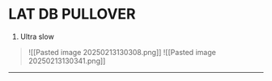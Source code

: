 # LAT DB PULLOVER
1. Ultra slow
>![[Pasted image 20250213130308.png]]
>![[Pasted image 20250213130341.png]]
---

